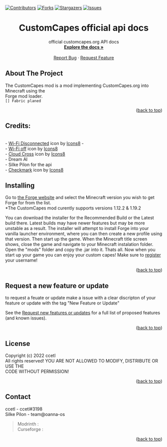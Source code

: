 <div id="top"></div>



<!-- PROJECT SHIELDS -->
[![Contributors][contributors-shield]][contributors-url]
[![Forks][forks-shield]][forks-url]
[![Stargazers][stars-shield]][stars-url]
[![Issues][issues-shield]][issues-url]



<!-- PROJECT LOGO -->
<h1 align="center">CustomCapes official api docs</h1>

  <p align="center">
   official customcapes.org API docs
    <br />
    <a href="https://customcapes.org/"><strong>Explore the docs »</strong></a>
    <br />
    <br />
    <a href="https://github.com/ccetl/CustomCapesForge/issues">Report Bug</a>
    ·
    <a href="https://github.com/ccetl/CustomCapesForge/issues">Request Feature</a>
  </p>
</div>

<!-- ABOUT THE PROJECT -->
## About The Project

The CustomCapes mod is a mod implementing CustomCapes.org into Minecraft using the <br>
Forge mod loader. <br>
````[] Fabric planed````

<p align="right">(<a href="#top">back to top</a>)</p>







<!-- GETTING STARTED -->
## Credits:

<br>
- <a target="_blank" href="https://icons8.com/icon/97911/wi-fi-disconnected">Wi-Fi Disconnected</a> icon by <a target="_blank" href="https://icons8.com">Icons8</a>
-<br>
- <a target="_blank" href="https://icons8.com/icon/Myn8d0X7OhS3/wi-fi-off">Wi-Fi off</a> icon by <a target="_blank" href="https://icons8.com">Icons8</a>
<br>
- <a target="_blank" href="https://icons8.com/icon/41406/cloud-cross">Cloud Cross</a> icon by <a target="_blank" href="https://icons8.com">Icons8</a>
<br>
- Dream AI 
<br>
- Silke Pilon for the api 
<br>
- <a target="_blank" href="https://icons8.com/icon/15478/checkmark">Checkmark</a> icon by <a target="_blank" href="https://icons8.com">Icons8</a>






<!-- Installing -->
## Installing



Go to [the Forge website](https://files.minecraftforge.net/net/minecraftforge/forge/) and select the Minecraft version you wish to get Forge for from the list. <br>
*The CustomCapes mod curently supports versions 1.12.2 & 1.19.2

You can download the installer for the Recommended Build or the Latest build there. Latest builds may have newer features but may be more unstable as a result. The installer will attempt to install Forge into your vanilla launcher environment, where you can then create a new profile using that version. Then start up the game. When the Minecraft title screen shows, close the game and navigate to your Minecraft instalation folder. Open the "mods" folder and copy the .jar into it. Thats all. Now when you start up your game you can enjoy your custom capes! Make sure to [register](https://customcapes.org/signup) your username!

<p align="right">(<a href="#top">back to top</a>)

## Request a new feature or update

to request a feuate or update make a issue with a clear discripton of your feature or update with the tag "New Feature or Update"

See the [Request new features or updates](https://github.com/ccetl/CustomCapesForgeissues) for a full list of proposed features (and known issues).

<p align="right">(<a href="#top">back to top</a>)


<!-- LICENSE -->
## License

Copyright (c) 2022 ccetl <br>
All rights reserved! YOU ARE NOT ALLOWED TO MODIFY, DISTRIBUTE OR USE THE <br>
CODE WITHOUT PERMISSION! <br>

<p align="right">(<a href="#top">back to top</a>)

<!-- CONTACT -->
## Contact

ccetl - ccetl#3198<br>
Silke Pilon - team@oanna-os

>Modrinth    : <br>
> Curseforge :

<p align="right">(<a href="#top">back to top</a>)</p>

<!-- MARKDOWN LINKS & IMAGES -->
<!-- https://www.markdownguide.org/basic-syntax/#reference-style-links -->
[contributors-shield]: https://img.shields.io/github/contributors/ccetl/CustomCapesForge.svg?style=for-the-badge
[contributors-url]: https://github.com/ccetl/CustomCapesForge/graphs/contributors
[forks-shield]: https://img.shields.io/github/forks/ccetl/CustomCapesForge.svg?style=for-the-badge
[forks-url]: https://github.com/ccetl/CustomCapesForge/network/members
[stars-shield]: https://img.shields.io/github/stars/ccetl/CustomCapesForge.svg?style=for-the-badge
[stars-url]: https://github.com/ccetl/CustomCapesForge/stargazers
[issues-shield]: https://img.shields.io/github/issues/ccetl/CustomCapesForge.svg?style=for-the-badge
[issues-url]: https://github.com/ccetl/CustomCapesForge/issues
[license-shield]: https://img.shields.io/github/license/ccetl/CustomCapesForge.svg?style=for-the-badge
[license-url]: https://github.com/ccetl/CustomCapesForge/blob/master/LICENSE.md
[product-screenshot]: images/screenshot.png
<div id="top"></div>
